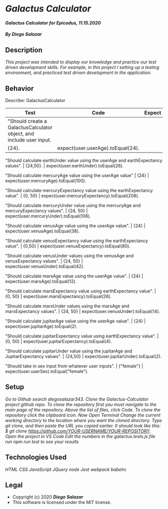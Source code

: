 # _Galactus Calculator_

#### _Galactus Calculator for Epicodus, 11.15.2020_

#### _By Diego Salazar_

## Description
_This project was intended to display our knowledge and practice our test driven development skills. For example, in this project I setting up a testing environment, and practiced test driven development in the application._

## Behavior

Describe: GalactusCalculator

Test | Code | Expect
------ | ------ | ------------
"Should create a GalactusCalculator object, and include user input. |
 {24}. |  expect(user.userAge).toEqual(24).

"Should calculate earthUnder value using the userAge and earthExpectancy values". |  {24,50}.  | expect(user.earthUnder).toEqual(26).

"Should calculate mercuryAge value using the userAge value" | {24} | expect(user.mercuryAge).toEqual(100).

"Should calculate mercuryExpectancy value using the earthExpectancy value". | {0, 50} | expect(user.mercuryExpectancy).toEqual(208).

"Should calculate mercuryUnder value using the mercuryAge and mercuryExpectancy values". | {24, 50}  | expect(user.mercuryUnder).toEqual(108).

"Should calculate venusAge value using the userAge value". | {24} | expect(user.venusAge).toEqual(38).

"Should calculate venusExpectancy value using the earthExpectancy value".
| {0,50} | expect(user.venusExpectancy).toEqual(80).

"Should calculate venusUnder values using the venusAge and venusExpectancy values". | {24, 50} | expect(user.venusUnder).toEqual(42).

"Should calculate marsAge value using the userAge value". | {24} | expect(user.marsAge).toEqual(12).

"Should calculate marsExpectancy value using earthExpectancy value". | {0, 50} | expect(user.marsExpectancy).toEqual(26).

"Should calculate marsUnder values using the marsAge and marsExpectancy values". | {24, 50} | expect(user.venusUnder).toEqual(14).

"Should calculate jupitarAge value using the userAge value". | {24} | expect(user.jupitarAge).toEqual(2).

"Should calculate jupitarExpectancy value using earthExpectancy value".
| {0, 50} | expect(user.jupitarExpectancy).toEqual(4).

"Should calculate jupitarUnder value using the jupitarAge and JupitarExpectancy values". | {24,50} | expect(user.jupitarUnder).toEqual(2).

"Should take in sex input from whatever user inputs". | {"female"} | expect(user.userSex).toEqual("female").

## Setup
_Go to Github_
_search diegosalazar343._
_Clone the Galactus-Calculator project github repo._
_To clone the repository first you must navigate to the main page of the repository._
_Above the list of files, click Code._
_To clone the repository click the clipboard icon._
_Now Open Terminal_
_Change the current working directory to the location where you want the cloned directory._
_Type git clone, and then paste the URL you copied earlier. It should look like this: $ git clone https://github.com/YOUR-USERNAME/YOUR-REPOSITORY._
_Open the project in VS Code_
_Edit the numbers in the galactus.tests.js file_
_run npm run test to see your results_

## Technologies Used
_HTML_
_CSS_
_JavaScript_
_JQuery_
_node_
_Jest_
_webpack_
_babelrc_

## Legal
* Copyright (c) 2020 **_Diego Salazar_**
* This software is licensed under the MIT license.
